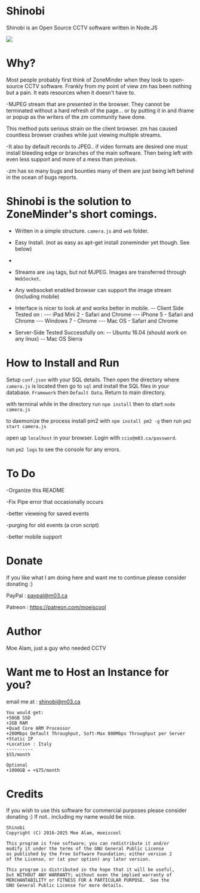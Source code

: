 # Shinobi

Shinobi is an Open Source CCTV software written in Node.JS

<img src="https://github.com/moeiscool/Shinobi/blob/master/web/libs/img/demo.jpg?raw=true">

# Why?

Most people probably first think of ZoneMinder when they look to open-source CCTV software. Frankly from my point of view zm has been nothing but a pain. It eats resources when it doesn't have to.

-MJPEG stream that are presented in the browser. They cannot be terminated without a hard refresh of the page... or by putting it in and iframe or popup as the writers of the zm community have done.

This method puts serious strain on the client browser. zm has caused countless browser crashes while just viewing multiple streams.

-It also by default records to JPEG.. if video formats are desired one must install bleeding edge or branches of the main software. Then being left with even less support and more of a mess than previous.

-zm has so many bugs and bounties many of them are just being left behind in the ocean of bugs reports.

# Shinobi is the solution to ZoneMinder's short comings.

- Written in a simple structure. `camera.js` and `web` folder.
- Easy Install. (not as easy as apt-get install zoneminder yet though. See below)
- 
- Streams are `img` tags, but not MJPEG. Images are transferred through `WebSocket`.
- Any websocket enabled browser can support the image stream (including mobile)
- Interface is nicer to look at and works better in mobile.
-- Client Side Tested on : 
--- iPad Mini 2 - Safari and Chrome
--- iPhone 5 - Safari and Chrome
--- Windows 7 - Chrome
--- Mac OS - Safari and Chrome

- Server-Side Tested Successfully on:
-- Ubuntu 16.04 (should work on any linux)
-- Mac OS Sierra

# How to Install and Run

Setup `conf.json` with your SQL details. Then open the directory where `camera.js` is located then go to `sql` and install the SQL files in your database. `Framework` then `Default Data`. Return to main directory.

with terminal while in the directory run `npm install` then to start `node camera.js`

to daemonize the process install pm2 with `npm install pm2 -g` then run `pm2 start camera.js`

open up `localhost` in your browser. Login with `ccio@m03.ca/password`.

run `pm2 logs` to see the console for any errors.

# To Do

-Organize this README

-Fix Pipe error that occasionally occurs

-better vieweing for saved events

-purging for old events (a cron script)

-better mobile support

# Donate

If you like what I am doing here and want me to continue please consider donating :)

PayPal : paypal@m03.ca

Patreon : https://patreon.com/moeiscool

# Author

Moe Alam, just a guy who needed CCTV

# Want me to Host an Instance for you?
email me at : shinobi@m03.ca

    You would get:
    +50GB SSD
    +2GB RAM
    +Quad Core ARM Processor
    +200Mbps Default Throughput, Soft-Max 800Mbps Throughput per Server
    +Static IP
    +Location : Italy
    ----------
    $55/month

    Optional
    +1000GB = +$75/month

# Credits

If you wish to use this software for commercial purposes please consider donating :) If not.. including my name would be nice.

    Shinobi
    Copyright (C) 2016-2025 Moe Alam, moeiscool

    This program is free software; you can redistribute it and/or
    modify it under the terms of the GNU General Public License
    as published by the Free Software Foundation; either version 2
    of the License, or (at your option) any later version.

    This program is distributed in the hope that it will be useful,
    but WITHOUT ANY WARRANTY; without even the implied warranty of
    MERCHANTABILITY or FITNESS FOR A PARTICULAR PURPOSE.  See the
    GNU General Public License for more details.